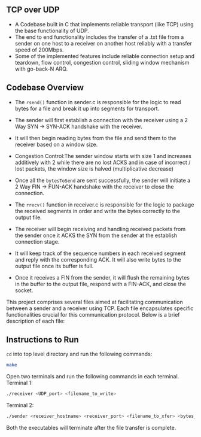 ## TCP over UDP

- A Codebase built in C that implements reliable transport (like TCP) using the base functionality of UDP.
- The end to end functionality includes the transfer of a .txt file from a sender on one host to a receiver on another host reliably with a transfer speed of 200Mbps.
- Some of the implemented features include reliable connection setup and teardown, flow control, congestion control, sliding window mechanism with go-back-N ARQ.

## Codebase Overview

- The `rsend()` function in sender.c is responsible for the logic to read bytes for a file and break it up into segments for transport.
- The sender will first establish a connection with the receiver using a 2 Way SYN -> SYN-ACK handshake with the receiver.
- It will then begin reading bytes from the file and send them to the receiver based on a window size.
- Congestion Control:The sender window starts with size 1 and increases additively with 2 while there are no lost ACKS and in case of incorrect / lost packets, the window size is halved (multiplicative decrease)
- Once all the `bytesToSend` are sent successfully, the sender will initiate a 2 Way FIN -> FUN-ACK handshake with the receiver to close the connection.

- The `rrecv()` function in receiver.c is responsible for the logic to package the received segments in order and write the bytes correctly to the output file.
- The receiver will begin receiving and handling received packets from the sender once it ACKS the SYN from the sender at the establish connection stage.
- It will keep track of the sequence numbers in each received segment and reply with the corresponding ACK. It will also write bytes to the output file once its buffer is full.
- Once it receives a FIN from the sender, it will flush the remaining bytes in the buffer to the output file, respond with a FIN-ACK, and close the socket.

This project comprises several files aimed at facilitating communication between a sender and a receiver using TCP. Each file encapsulates specific functionalities crucial for this communication protocol. Below is a brief description of each file:

## Instructions to Run

`cd` into top level directory and run the following commands:

```bash
make
```

Open two terminals and run the following commands in each terminal.
Terminal 1:

```bash
./receiver <UDP_port> <filename_to_write>
```

Terminal 2:

```bash
./sender <receiver_hostname> <receiver_port> <filename_to_xfer> <bytes_to_xfer>
```

Both the executables will terminate after the file transfer is complete.

